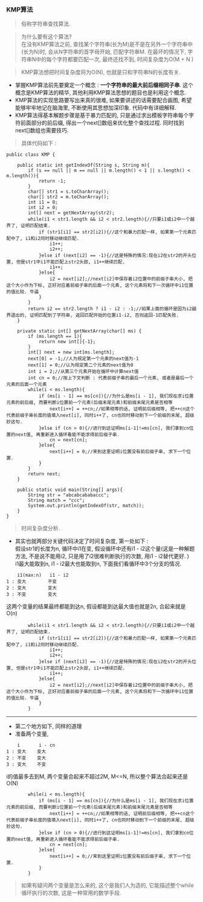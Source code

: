 ### KMP算法

> 俗称字符串查找算法. 

> 为什么要有这个算法?  
在没有KMP算法之前, 查找某个字符串(长为M)是不是在另外一个字符串中(长为N)时, 会从N字符串的首字母开始, 匹配字符串M. 在最坏的情况下, 字符串N中的每个字符都要匹配一次, 最终还找不到, 时间复杂度为O(M + N
)

> KMP算法想把时间复杂度将为O(N), 也就是只和字符串N的长度有关.

- 掌握KMP算法前先要奠定一个概念 : **一个字符串的最大前后缀相同子串**. 这个概念是KMP算法的精华, 其他利用KMP算法思想的题目也是利用这个概念. 
- KMP算法的实现思路要写出来真的很难, 如果要讲述的话需要配合画图, 希望能够牢牢地记在脑海里, 不断使用其思想加深印象. 代码中有详细解释.
- KMP算法得基本解题步骤是基于暴力匹配的, 只是通过求出模板字符串每个字符前面部分的前后缀, 得出一个next[]数组来优化整个查找过程. 同时找到next[]数组也需要技巧. 

> 具体代码如下 : 

```
public class KMP {

    public static int getIndexOf(String s, String m){
        if (s == null || m == null || m.length() < 1 || s.length() < m.length()){
            return -1;
        }
        char[] str1 = s.toCharArray();
        char[] str2 = m.toCharArray();
        int i1 = 0;
        int i2 = 0;
        int[] next = getNextArray(str2);
        while(i1 < str1.length && i2 < str2.length){//只要i1或i2中一个越界了, 证明匹配结束.
            if (str1[i1] == str2[i2]){//这个和暴力匹配一样, 如果第一个元素匹配中了, i1和i2同时移动继续匹配.
                i1++;
                i2++;
            }else if (next[i2] == -1){//这是特殊的情况:现在i2在str2的开头位置, 但是str1中i1不能匹配上str2头部, i1++继续匹配.
                i1++;
            }else{
                i2 = next[i2];//next[i2]中保存着i2位置中的前缀子串大小, 把这个大小作为下标, 正好对应着前缀子串的后面一个元素, 这个元素将和下一次循环中i1位置的值比较. 牛逼
            }
        }
        return i2 == str2.length ? i1 - i2 : -1;//如果上面的循环是因为i2越界退出的, 证明匹配到了字符串, 返回匹配开始的位置i1-i2, 否则返回-1匹配失败.
    }

    private static int[] getNextArray(char[] ms) {
        if (ms.length == 1){
            return new int[]{-1};
        }
        int[] next = new int[ms.length];
        next[0] = -1;//人为规定第一个元素的next值为-1
        next[1] = 0;//认为规定第二个元素的next值为0
        int i = 2;//从第三个元素开始在循环中计算next值
        int cn = 0;//按上下文判断 : 代表前缀子串的最后一个元素, 或者是最后一个元素的后面一个元素
        while(i < ms.length){
            if (ms[i - 1] == ms[cn]){//为什么是ms[i - 1], 我们现在求i位置元素的前后缀, 而要判断i位置前一个元素(后缀末尾元素)和前缀末尾元素是否相等
                next[i++] = ++cn;//如果相等的话, 证明前后缀相等, 把++cn这个代表前缀子串长度的值填入next[i], 同时i++了, cn也同时移动到下一个前缀的末尾, 超级妙这句.
            }else if (cn > 0){//进行到这证明ms[i-1]!=ms[cn], 我们拿到cn位置的next值, 再重新进入循环看能不能求得前后缀子串.
                cn = next[cn];
            }else{
                next[i++] = 0;//来到这里证明i位置没有前后缀子串, 求下一个位置.
            }
        }
        return next;
    }

    public static void main(String[] args){
        String str = "abcabcababaccc";
        String match = "ccc";
        System.out.println(getIndexOf(str, match));
    }
}
```

> 时间复杂度分析. 

- 其实也就两部分关键代码决定了时间复杂度, 第一处如下 :   
假设str1的长度为n, 循环中i1在变, 假设循环中还有i1 - i2这个量(这是一种解题方法, 不是说不能用i2, 只是用了i2很难判断执行的次数, 用i1 - i2替代更好. )  
i1最大能取到n, i1 - i2最大也能取到n, 下面我们看循环中3个分支的情况. 

```
    i1(max:n)   i1 - i2
1 : 变大        不变
2 : 变大        变大
3 : 不变        变大
```
这两个变量的结果最终都能到达n, 假设都能到达最大值也就是2n, 合起来就是O(n)

```
        while(i1 < str1.length && i2 < str2.length){//只要i1或i2中一个越界了, 证明匹配结束.
            if (str1[i1] == str2[i2]){//这个和暴力匹配一样, 如果第一个元素匹配中了, i1和i2同时移动继续匹配.
                i1++;
                i2++;
            }else if (next[i2] == -1){//这是特殊的情况:现在i2在str2的开头位置, 但是str1中i1不能匹配上str2头部, i1++继续匹配.
                i1++;
            }else{
                i2 = next[i2];//next[i2]中保存着i2位置中的前缀子串大小, 把这个大小作为下标, 正好对应着前缀子串的后面一个元素, 这个元素将和下一次循环中i1位置的值比较. 牛逼
            }
        }

```
---
- 第二个地方如下, 同样的道理
- 准备两个变量, 

```
    i       i - cn
1 : 变大    变大
2 : 不变    变大
3 : 变大    不变
```
i的值最多去到M, 两个变量合起来不超过2M, M<=N, 所以整个算法合起来还是O(N)

```
        while(i < ms.length){
            if (ms[i - 1] == ms[cn]){//为什么是ms[i - 1], 我们现在求i位置元素的前后缀, 而要判断i位置前一个元素(后缀末尾元素)和前缀末尾元素是否相等
                next[i++] = ++cn;//如果相等的话, 证明前后缀相等, 把++cn这个代表前缀子串长度的值填入next[i], 同时i++了, cn也同时移动到下一个前缀的末尾, 超级妙这句.
            }else if (cn > 0){//进行到这证明ms[i-1]!=ms[cn], 我们拿到cn位置的next值, 再重新进入循环看能不能求得前后缀子串.
                cn = next[cn];
            }else{
                next[i++] = 0;//来到这里证明i位置没有前后缀子串, 求下一个位置.
            }
        }

```
> 如果有疑问两个变量是怎么来的, 这个是我们人为造的, 它能描述整个while循环执行的次数, 这是一种常用的数学手段. 